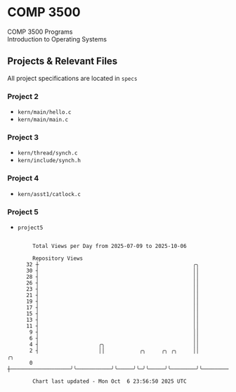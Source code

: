 # COMP 3500
COMP 3500 Programs  
Introduction to Operating Systems  
## Projects & Relevant Files
All project specifications are located in `specs`
### Project 2
- `kern/main/hello.c`
- `kern/main/main.c`
### Project 3
- `kern/thread/synch.c`
- `kern/include/synch.h`
### Project 4
- `kern/asst1/catlock.c`
### Project 5
- `project5`

```

        Total Views per Day from 2025-07-09 to 2025-10-06

        Repository Views
      32 ┼                                                 ╭╮
      30 ┤                                                 ││
      28 ┤                                                 ││
      26 ┤                                                 ││
      23 ┤                                                 ││
      21 ┤                                                 ││
      19 ┤                                                 ││
      17 ┤                                                 ││
      15 ┤                                                 ││
      13 ┤                                                 ││
      11 ┤                                                 ││
       9 ┤                                                 ││
       6 ┤                                                 ││
       4 ┤                   ╭╮                            ││
       2 ┤                   ││           ╭╮     ╭╮ ╭╮     ││        ╭╮
       0 ┼───────────────────╯╰───────────╯╰─────╯╰─╯╰─────╯╰────────╯╰────────────────────────────

        Chart last updated - Mon Oct  6 23:56:50 2025 UTC
        
```
